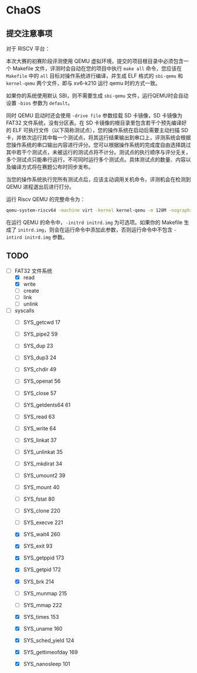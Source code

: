 # ChaOS

## 提交注意事项

对于 RISCV 平台：

本次大赛的初赛阶段评测使用 QEMU 虚拟环境，提交的项目根目录中必须包含一个 Makefile 文件，评测时会自动在您的项目中执行 `make all` 命令，您应该在 `Makefile` 中的 `all` 目标对操作系统进行编译，并生成 ELF 格式的 `sbi-qemu` 和 `kernel-qemu` 两个文件，即与 xv6-k210 运行 qemu 时的方式一致。

如果你的系统使用默认 SBI，则不需要生成 `sbi-qemu` 文件，运行QEMU时会自动设置 `-bios` 参数为 `default`。

同时 QEMU 启动时还会使用 `-drive file` 参数挂载 SD 卡镜像，SD 卡镜像为 FAT32 文件系统，没有分区表。在 SD 卡镜像的根目录里包含若干个预先编译好的 ELF 可执行文件（以下简称测试点），您的操作系统在启动后需要主动扫描 SD 卡，并依次运行其中每一个测试点，将其运行结果输出到串口上，评测系统会根据您操作系统的串口输出内容进行评分。您可以根据操作系统的完成度自由选择跳过其中若干个测试点，未被运行的测试点将不计分。测试点的执行顺序与评分无关，多个测试点只能串行运行，不可同时运行多个测试点。具体测试点的数量、内容以及编译方式将在赛题公布时同步发布。

当您的操作系统执行完所有测试点后，应该主动调用关机命令，评测机会在检测到 QEMU 进程退出后进行打分。



运行 Riscv QEMU 的完整命令为：

```bash
qemu-system-riscv64 -machine virt -kernel kernel-qemu -m 128M -nographic -smp 2 -bios sbi-qemu -drive file=sdcard.img,if=none,format=raw,id=x0  -device virtio-blk-device,drive=x0,bus=virtio-mmio-bus.0 -device virtio-net-device,netdev=net -netdev user,id=net -initrd initrd.img
```
在运行 QEMU 的命令中，`-initrd initrd.img` 为可选项。如果你的 Makefile 生成了 `initrd.img`，则会在运行命令中添加此参数，否则运行命令中不包含 `-intird initrd.img` 参数。

## TODO

- [ ] FAT32 文件系统
  - [x] read
  - [x] write
  - [ ] create
  - [ ] link
  - [ ] unlink

- [ ] syscalls
  - [ ] SYS_getcwd 17
  - [ ] SYS_pipe2 59
  - [ ] SYS_dup 23
  - [ ] SYS_dup3 24
  - [ ] SYS_chdir 49
  - [ ] SYS_openat 56
  - [ ] SYS_close 57
  - [ ] SYS_getdents64 61
  - [ ] SYS_read 63
  - [ ] SYS_write 64
  - [ ] SYS_linkat 37
  - [ ] SYS_unlinkat 35
  - [ ] SYS_mkdirat 34
  - [ ] SYS_umount2 39
  - [ ] SYS_mount 40
  - [ ] SYS_fstat 80
  - [ ] SYS_clone 220
  - [ ] SYS_execve 221
  - [x] SYS_wait4 260
  - [x] SYS_exit 93
  - [x] SYS_getppid 173
  - [x] SYS_getpid 172
  - [x] SYS_brk 214
  - [ ] SYS_munmap 215
  - [ ] SYS_mmap 222
  - [x] SYS_times 153
  - [x] SYS_uname 160
  - [x] SYS_sched_yield 124
  - [x] SYS_gettimeofday 169
  - [x] SYS_nanosleep 101


